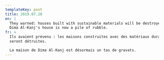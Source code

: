 ```yaml
---
templateKey: post
title: 2019.07.20
en: |
  They warned: houses built with sustainable materials will be destroyed. 
  Dima Al-Kanj's house is now a pile of rubble.
fr: >
  Ils avaient prévenu : les maisons construites avec des matériaux durables
  seront détruites. 

  La maison de Dima Al-Kanj est désormais un tas de gravats.
---
```


